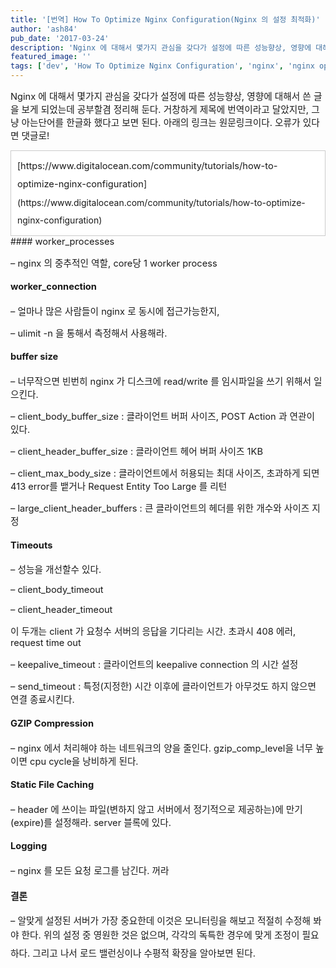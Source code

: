 ```yaml
---
title: '[번역] How To Optimize Nginx Configuration(Nginx 의 설정 최적화)'
author: 'ash84'
pub_date: '2017-03-24'
description: 'Nginx 에 대해서 몇가지 관심을 갖다가 설정에 따른 성능향상, 영향에 대해서 쓴 글을 보게 되었는데 공부할겸 정리해 둔다. 거창하게 제목에 번역이라고 달았지만, 그냥 아는단어를 한글화 했다고 보면 된다. 아래의 링크는 원문링크이다. 오류가 있다면 댓글로!'
featured_image: ''
tags: ['dev', 'How To Optimize Nginx Configuration', 'nginx', 'nginx optmize', 'nginx 설정', 'nginx 설정 최적화']
---
```



<span style="font-size: 11pt;">Nginx 에 대해서 몇가지 관심을 갖다가 설정에 따른 성능향상, 영향에 대해서 쓴 글을 보게 되었는데 공부할겸 정리해 둔다. 거창하게 제목에 번역이라고 달았지만, 그냥 아는단어를 한글화 했다고 보면 된다. 아래의 링크는 원문링크이다. 오류가 있다면 댓글로!</span>

<div class="txc-textbox" style="border: 1px solid rgb(203, 203, 203); padding: 10px; text-align: justify; line-height: 2; background-color: rgb(255, 255, 255);">[<span style="font-size: 11pt;">https://www.digitalocean.com/community/tutorials/how-to-optimize-nginx-configuration</span>](https://www.digitalocean.com/community/tutorials/how-to-optimize-nginx-configuration)

</div>#### <span style="font-size: 11pt;">worker_processes</span>

<span style="font-size: 11pt;">  
</span>

<span style="font-size: 11pt;">– nginx 의 중추적인 역할, core당 1 worker process</span>

<span style="font-size: 11pt;">  
</span>

#### <span style="font-size: 11pt;">worker_connection </span>

<span style="font-size: 11pt;">  
</span>

<span style="font-size: 11pt;">– 얼마나 많은 사람들이 nginx 로 동시에 접근가능한지, </span>

<span style="font-size: 11pt;">– ulimit -n 을 통해서 측정해서 사용해라. </span>

<span style="font-size: 11pt;">  
</span>

#### <span style="font-size: 11pt;">buffer size</span>

<span style="font-size: 11pt;">  
</span>

<span style="font-size: 11pt;">– 너무작으면 빈번히 nginx 가 디스크에 read/write 를 임시파일을 쓰기 위해서 일으킨다. </span>

<span style="font-size: 11pt;">– client_body_buffer_size : 클라이언트 버퍼 사이즈, POST Action 과 연관이 있다. </span>

<span style="font-size: 11pt;">– client_header_buffer_size : 클라이언트 헤어 버퍼 사이즈 1KB</span>

<span style="font-size: 11pt;">– client_max_body_size : 클라이언트에서 허용되는 최대 사이즈, 초과하게 되면 413 error를 뱉거나 Request Entity Too Large 를 리턴</span>

<span style="font-size: 11pt;">– large_client_header_buffers : 큰 클라이언트의 헤더를 위한 개수와 사이즈 지정 </span>

<span style="font-size: 11pt;">  
</span>

#### <span style="font-size: 11pt;">Timeouts</span>

<span style="font-size: 11pt;">  
</span>

<span style="font-size: 11pt;">– 성능을 개선할수 있다. </span>

<span style="font-size: 11pt;">– client_body_timeout </span>

<span style="font-size: 11pt;">– client_header_timeout </span>

<span style="font-size: 11pt;">이 두개는 client 가 요청수 서버의 응답을 기다리는 시간. 초과시 408 에러, request time out </span>

<span style="font-size: 11pt;">– keepalive_timeout : 클라이언트의 keepalive connection 의 시간 설정 </span>

<span style="font-size: 11pt;">– send_timeout : 특정(지정한) 시간 이후에 클라이언트가 아무것도 하지 않으면 연결 종료시킨다. </span>

<span style="font-size: 11pt;">  
</span>

#### <span style="font-size: 11pt;">GZIP Compression </span>

<span style="font-size: 11pt;">  
</span>

<span style="font-size: 11pt;">– nginx 에서 처리해야 하는 네트워크의 양을 줄인다. gzip_comp_level을 너무 높이면 cpu cycle을 낭비하게 된다. </span>

<span style="font-size: 11pt;">  
</span>

#### <span style="font-size: 11pt;">Static File Caching </span>

<span style="font-size: 11pt;">  
</span>

<span style="font-size: 11pt;">– header 에 쓰이는 파일(변하지 않고 서버에서 정기적으로 제공하는)에 만기(expire)를 설정해라. server 블록에 있다. </span>

<span style="font-size: 11pt;">  
</span>

#### <span style="font-size: 11pt;">Logging</span>

<span style="font-size: 11pt;">  
</span>

<span style="font-size: 11pt;">– nginx 를 모든 요청 로그를 남긴다. 꺼라 </span>

<span style="font-size: 11pt;">  
</span>

#### <span style="font-size: 11pt;">결론 </span>

<span style="font-size: 11pt;">  
</span>

<span style="font-size: 11pt;">– 알맞게 설정된 서버가 가장 중요한데 이것은 모니터링을 해보고 적절히 수정해 봐야 한다. 위의 설정 중 영원한 것은 없으며, </span><span style="font-size: 11pt; line-height: 2;">각각의 독특한 경우에 맞게 조정이 필요하다. 그리고 나서 로드 밸런싱이나 수평적 확장을 알아보면 된다. </span>

<span style="font-size: 11pt; line-height: 2;">  
</span>



